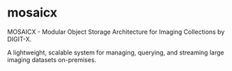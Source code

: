 # mosaicx

MOSAICX - Modular Object Storage Architecture for Imaging Collections by DIGIT-X.

A lightweight, scalable system for managing, querying, and streaming large imaging datasets on-premises.
